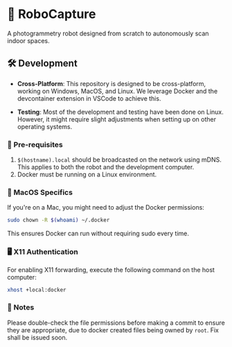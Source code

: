 # 🤖 RoboCapture
A photogrammetry robot designed from scratch to autonomously scan indoor spaces.

## 🛠 Development

- **Cross-Platform**: This repository is designed to be cross-platform, working on Windows, MacOS, and Linux. We leverage Docker and the devcontainer extension in VSCode to achieve this.
  
- **Testing**: Most of the development and testing have been done on Linux. However, it might require slight adjustments when setting up on other operating systems.

### 🔧 Pre-requisites

1. `$(hostname).local` should be broadcasted on the network using mDNS. This applies to both the robot and the development computer.
2. Docker must be running on a Linux environment.

### 🍎 MacOS Specifics

If you're on a Mac, you might need to adjust the Docker permissions:
```bash
sudo chown -R $(whoami) ~/.docker
```
This ensures Docker can run without requiring sudo every time.

### 🖥️ X11 Authentication

For enabling X11 forwarding, execute the following command on the host computer:
```bash
xhost +local:docker
```

### 📝 Notes
Please double-check the file permissions before making a commit to ensure they are appropriate, due to docker created files being owned by `root`. Fix shall be issued soon.
